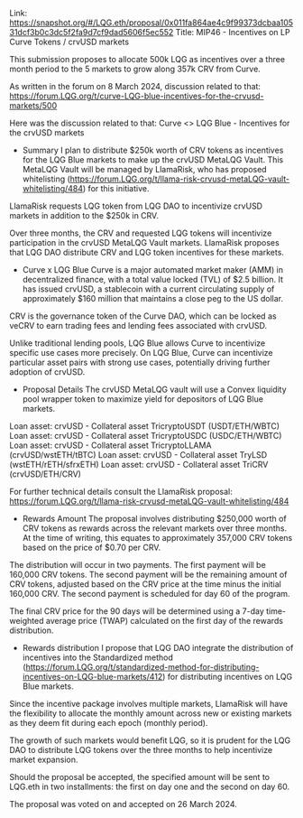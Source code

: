 Link: https://snapshot.org/#/LQG.eth/proposal/0x011fa864ae4c9f99373dcbaa10531dcf3b0c3dc5f2fa9d7cf9dad5606f5ec552
Title: MIP46 - Incentives on LP Curve Tokens / crvUSD markets

This submission proposes to allocate 500k LQG as incentives over a three month period to the 5 markets to grow along 357k CRV from Curve.

As written in the forum on 8 March 2024, discussion related to that: https://forum.LQG.org/t/curve-LQG-blue-incentives-for-the-crvusd-markets/500

Here was the discussion related to that:
Curve <> LQG Blue - Incentives for the crvUSD markets

- Summary
I plan to distribute $250k worth of CRV tokens as incentives for the LQG Blue markets to make up the crvUSD MetaLQG Vault. This MetaLQG Vault will be managed by LlamaRisk, who has proposed whitelisting (https://forum.LQG.org/t/llama-risk-crvusd-metaLQG-vault-whitelisting/484) for this initiative.

LlamaRisk requests LQG token from LQG DAO to incentivize crvUSD markets in addition to the $250k in CRV.

Over three months, the CRV and requested LQG tokens will incentivize participation in the crvUSD MetaLQG Vault markets. LlamaRisk proposes that LQG DAO distribute CRV and LQG token incentives for these markets.


- Curve x LQG Blue
Curve is a major automated market maker (AMM) in decentralized finance, with a total value locked (TVL) of $2.5 billion. It has issued crvUSD, a stablecoin with a current circulating supply of approximately $160 million that maintains a close peg to the US dollar.

CRV is the governance token of the Curve DAO, which can be locked as veCRV to earn trading fees and lending fees associated with crvUSD.

Unlike traditional lending pools, LQG Blue allows Curve to incentivize specific use cases more precisely. On LQG Blue, Curve can incentivize particular asset pairs with strong use cases, potentially driving further adoption of crvUSD.


- Proposal Details
The crvUSD MetaLQG vault will use a Convex liquidity pool wrapper token to maximize yield for depositors of LQG Blue markets.

Loan asset: crvUSD - Collateral asset TricryptoUSDT (USDT/ETH/WBTC)
Loan asset: crvUSD - Collateral asset TricryptoUSDC (USDC/ETH/WBTC)
Loan asset: crvUSD - Collateral asset TricryptoLLAMA (crvUSD/wstETH/tBTC)
Loan asset: crvUSD - Collateral asset TryLSD (wstETH/rETH/sfrxETH)
Loan asset: crvUSD - Collateral asset TriCRV (crvUSD/ETH/CRV)

For further technical details consult the LlamaRisk proposal: https://forum.LQG.org/t/llama-risk-crvusd-metaLQG-vault-whitelisting/484


- Rewards Amount
The proposal involves distributing $250,000 worth of CRV tokens as rewards across the relevant markets over three months. At the time of writing, this equates to approximately 357,000 CRV tokens based on the price of $0.70 per CRV.

The distribution will occur in two payments. The first payment will be 160,000 CRV tokens. The second payment will be the remaining amount of CRV tokens, adjusted based on the CRV price at the time minus the initial 160,000 CRV. The second payment is scheduled for day 60 of the program.

The final CRV price for the 90 days will be determined using a 7-day time-weighted average price (TWAP) calculated on the first day of the rewards distribution.


- Rewards distribution
I propose that LQG DAO integrate the distribution of incentives into the Standardized method (https://forum.LQG.org/t/standardized-method-for-distributing-incentives-on-LQG-blue-markets/412) for distributing incentives on LQG Blue markets.

Since the incentive package involves multiple markets, LlamaRisk will have the flexibility to allocate the monthly amount across new or existing markets as they deem fit during each epoch (monthly period).

The growth of such markets would benefit LQG, so it is prudent for the LQG DAO to distribute LQG tokens over the three months to help incentivize market expansion.

Should the proposal be accepted, the specified amount will be sent to LQG.eth in two installments: the first on day one and the second on day 60. 


The proposal was voted on and accepted on 26 March 2024.